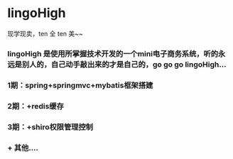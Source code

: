 # lingoHigh
现学现卖，ten 全 ten 美~~
###    lingoHigh 是使用所掌握技术开发的一个mini电子商务系统，听的永远是别人的，自己动手敲出来的才是自己的，go go go lingoHigh...
### 1期：spring+springmvc+mybatis框架搭建
### 2期：+redis缓存
### 3期：+shiro权限管理控制
###   + 其他....
